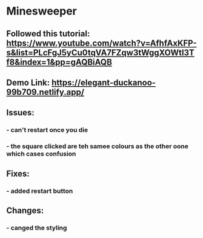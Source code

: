 # Minesweeper


## Followed this tutorial: https://www.youtube.com/watch?v=AfhfAxKFP-s&list=PLcFgJ5yCu0tqVA7FZqw3tWggXOWtI3Tf8&index=1&pp=gAQBiAQB
## Demo Link: https://elegant-duckanoo-99b709.netlify.app/

## Issues:
### - can't restart once you die
### - the square clicked are teh samee colours as the other oone which cases confusion

## Fixes:
### - added restart button

## Changes:
### - canged the styling
